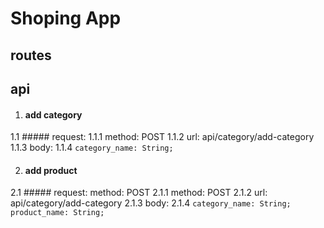 # Shoping App

## routes

## api
1. #### add category
1.1 ##### request:
            1.1.1 method: POST
            1.1.2 url: api/category/add-category
            1.1.3 body:
            1.1.4 ```
                    category_name: String;
                    ```

2. #### add product
2.1 ##### request:
            method: POST
            2.1.1 method: POST
                        2.1.2 url: api/category/add-category
                        2.1.3 body:
                        2.1.4 ```
                                category_name: String;
                                product_name: String;
                                ```